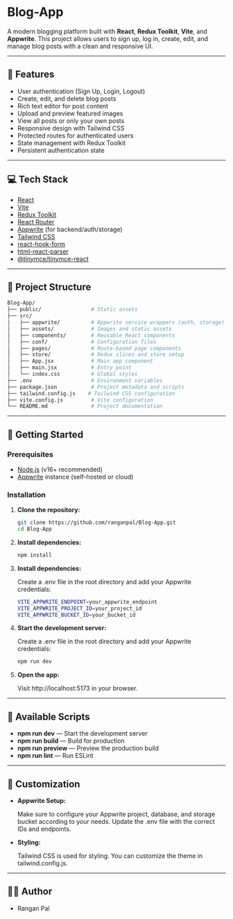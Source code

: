 # Blog-App

A modern blogging platform built with **React**, **Redux Toolkit**, **Vite**, and **Appwrite**. This project allows users to sign up, log in, create, edit, and manage blog posts with a clean and responsive UI.

---

## 🚀 Features

- User authentication (Sign Up, Login, Logout)
- Create, edit, and delete blog posts
- Rich text editor for post content
- Upload and preview featured images
- View all posts or only your own posts
- Responsive design with Tailwind CSS
- Protected routes for authenticated users
- State management with Redux Toolkit
- Persistent authentication state

---

## 💻 Tech Stack

- [React](https://react.dev/)
- [Vite](https://vitejs.dev/)
- [Redux Toolkit](https://redux-toolkit.js.org/)
- [React Router](https://reactrouter.com/)
- [Appwrite](https://appwrite.io/) (for backend/auth/storage)
- [Tailwind CSS](https://tailwindcss.com/)
- [react-hook-form](https://react-hook-form.com/)
- [html-react-parser](https://github.com/remarkablemark/html-react-parser)
- [@tinymce/tinymce-react](https://www.tiny.cloud/docs/integrations/react/)

---

## 📂 Project Structure
```bash
Blog-App/
├── public/                # Static assets
├── src/
│   ├── appwrite/          # Appwrite service wrappers (auth, storage)
│   ├── assets/            # Images and static assets
│   ├── components/        # Reusable React components
│   ├── conf/              # Configuration files
│   ├── pages/             # Route-based page components
│   ├── store/             # Redux slices and store setup
│   ├── App.jsx            # Main app component
│   ├── main.jsx           # Entry point
│   └── index.css          # Global styles
├── .env                   # Environment variables
├── package.json           # Project metadata and scripts
├── tailwind.config.js    # Tailwind CSS configuration
├── vite.config.js         # Vite configuration
└── README.md              # Project documentation
```
---

## 🚀 Getting Started

### Prerequisites

- [Node.js](https://nodejs.org/) (v16+ recommended)
- [Appwrite](https://appwrite.io/) instance (self-hosted or cloud)

### Installation

1. **Clone the repository:**
   ```sh
   git clone https://github.com/ranganpal/Blog-App.git
   cd Blog-App
   ```

2. **Install dependencies:**
   ```sh
   npm install
   ```

3. **Install dependencies:**

   Create a .env file in the root directory and add your Appwrite credentials:
   ```sh
   VITE_APPWRITE_ENDPOINT=your_appwrite_endpoint
   VITE_APPWRITE_PROJECT_ID=your_project_id
   VITE_APPWRITE_BUCKET_ID=your_bucket_id
   ```

4. **Start the development server:**

   Create a .env file in the root directory and add your Appwrite credentials:
   ```sh
   npm run dev
   ```

5. **Open the app:**

   Visit http://localhost:5173 in your browser.

---

## 📜 Available Scripts
-   **npm run dev** — Start the development server
-   **npm run build** — Build for production
-   **npm run preview** — Preview the production build
-   **npm run lint** — Run ESLint

---

## 🎨 Customization
-   **Appwrite Setup:**

    Make sure to configure your Appwrite project, database, and storage bucket according to your needs. Update the .env file with the correct IDs and endpoints.

-   **Styling:**

    Tailwind CSS is used for styling. You can customize the theme in tailwind.config.js.
    
---

## 🧑‍💻 Author

-   Rangan Pal